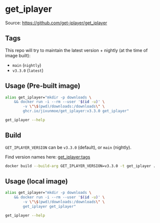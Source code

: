 # get_iplayer

Source: https://github.com/get-iplayer/get_iplayer

## Tags

This repo will try to maintain the latest version + nightly (at the time of image built):

- `main` (`nightly`)
- `v3.3.0` (`latest`)

## Usage (Pre-built image)

```sh
alias get_iplayer="mkdir -p downloads \
    && docker run -i --rm --user '$(id -u)' \
        -v \"\$(pwd)/downloads:/downloads\" \
        ghcr.io/jixunmoe/get_iplayer:v3.3.0 get_iplayer"

get_iplayer --help
```

## Build

`GET_IPLAYER_VERSION` can be `v3.3.0` (default), or `main` (nightly).

Find version names here: [get_iplayer:tags][gi_tags]

```sh
docker build --build-arg GET_IPLAYER_VERSION=v3.3.0 -t get_iplayer .
```

## Usage (local image)

```sh
alias get_iplayer="mkdir -p downloads \
    && docker run -i --rm --user '$(id -u)' \
        -v \"\$(pwd)/downloads:/downloads\" \
        get_iplayer get_iplayer"

get_iplayer --help
```

[gi_tags]: https://github.com/get-iplayer/get_iplayer/tags
